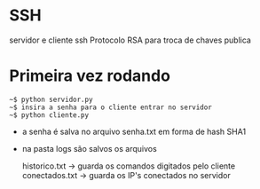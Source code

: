 # SSH
servidor e cliente ssh
Protocolo RSA para troca de chaves publica

# Primeira vez rodando
    ~$ python servidor.py
    ~$ insira a senha para o cliente entrar no servidor
    ~$ python cliente.py
- a senha é salva no arquivo senha.txt em forma de hash SHA1
- na pasta logs são salvos os arquivos 

    historico.txt -> guarda os comandos digitados pelo cliente
    conectados.txt -> guarda os IP's conectados no servidor
